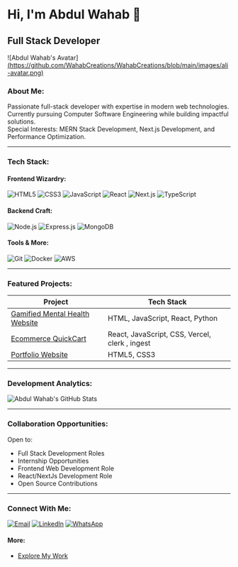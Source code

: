 # Hi, I'm Abdul Wahab 👋

## Full Stack Developer

![Abdul Wahab's Avatar][(https://github.com/WahabCreations/WahabCreations/blob/main/images/ali-avatar.png)](https://camo.githubusercontent.com/e91c5bbb127471a139c3188465e5d20c825ffeb697cec9ae85b97ea87dc1e04e/68747470733a2f2f617a697a73656e7475726b2e636f6d2f696d616765732f68656c6c6f2d6176617461722e676966)

### About Me:
Passionate full-stack developer with expertise in modern web technologies. Currently pursuing Computer Software Engineering while building impactful solutions.  
Special Interests: MERN Stack Development, Next.js Development, and Performance Optimization.

---

### Tech Stack:

#### Frontend Wizardry:
![HTML5](https://img.shields.io/badge/HTML5-%23E34F26.svg?style=for-the-badge&logo=html5&logoColor=white)
![CSS3](https://img.shields.io/badge/CSS3-%231572B6.svg?style=for-the-badge&logo=css3&logoColor=white)
![JavaScript](https://img.shields.io/badge/JavaScript-%23F7DF1E.svg?style=for-the-badge&logo=javascript&logoColor=white)
![React](https://img.shields.io/badge/React-%2300D6F7.svg?style=for-the-badge&logo=react&logoColor=white)
![Next.js](https://img.shields.io/badge/Next.js-%23000000.svg?style=for-the-badge&logo=next.js&logoColor=white)
![TypeScript](https://img.shields.io/badge/TypeScript-%233178C6.svg?style=for-the-badge&logo=typescript&logoColor=white)

#### Backend Craft:
![Node.js](https://img.shields.io/badge/Node.js-%2361DAFB.svg?style=for-the-badge&logo=node.js&logoColor=white)
![Express.js](https://img.shields.io/badge/Express.js-%23404d59.svg?style=for-the-badge&logo=express&logoColor=white)
![MongoDB](https://img.shields.io/badge/MongoDB-%2347A248.svg?style=for-the-badge&logo=mongodb&logoColor=white)

#### Tools & More:
![Git](https://img.shields.io/badge/Git-%23F05032.svg?style=for-the-badge&logo=git&logoColor=white)
![Docker](https://img.shields.io/badge/Docker-%232496ED.svg?style=for-the-badge&logo=docker&logoColor=white)
![AWS](https://img.shields.io/badge/AWS-%23232F3E.svg?style=for-the-badge&logo=amazon-aws&logoColor=white)

---

### Featured Projects:

| Project | Tech Stack |
| ------- | ---------- |
| [Gamified Mental Health Website](https://github.com/WahabCreations/gamified-web-app) |HTML, JavaScript, React, Python |
| [Ecommerce QuickCart](https://github.com/WahabCreations/ecommerce-quickcart) | React, JavaScript, CSS, Vercel, clerk , ingest  |
| [Portfolio Website](https://github.com/WahabCreations/task01-portfolio) | HTML5, CSS3|

---

### Development Analytics:

![Abdul Wahab's GitHub Stats](https://github-readme-stats.vercel.app/api?username=your-username&show_icons=true&count_private=true&hide=prs)

---

### Collaboration Opportunities:
Open to:
- Full Stack Development Roles
- Internship Opportunities
- Frontend Web Development Role
- React/NextJs Development Role
- Open Source Contributions

---

### Connect With Me:
[![Email](https://img.shields.io/badge/Email-%23D44638.svg?style=for-the-badge&logo=gmail&logoColor=white)](mailto:wahabcreation2161@gmail.com)
[![LinkedIn](https://img.shields.io/badge/LinkedIn-%230077B5.svg?style=for-the-badge&logo=linkedin&logoColor=white)](https://www.linkedin.com/in/abdulwahab2161/)
[![WhatsApp](https://img.shields.io/badge/WhatsApp-%23296E5B.svg?style=for-the-badge&logo=whatsapp&logoColor=white)](https://wa.me/03115257482)

#### More:
- [Explore My Work]([http://wahabcreations7.netlify.app/]())

